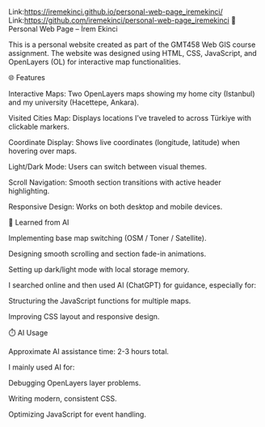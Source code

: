 Link:https://iremekinci.github.io/personal-web-page_iremekinci/
Link:https://github.com/iremekinci/personal-web-page_iremekinci
📍 Personal Web Page – İrem Ekinci

This is a personal website created as part of the GMT458 Web GIS course assignment.
The website was designed using HTML, CSS, JavaScript, and OpenLayers (OL) for interactive map functionalities.

🌐 Features

Interactive Maps: Two OpenLayers maps showing my home city (Istanbul) and my university (Hacettepe, Ankara).

Visited Cities Map: Displays locations I’ve traveled to across Türkiye with clickable markers.

Coordinate Display: Shows live coordinates (longitude, latitude) when hovering over maps.

Light/Dark Mode: Users can switch between visual themes.

Scroll Navigation: Smooth section transitions with active header highlighting.

Responsive Design: Works on both desktop and mobile devices.

🧠 Learned from AI

Implementing base map switching (OSM / Toner / Satellite).

Designing smooth scrolling and section fade-in animations.

Setting up dark/light mode with local storage memory.

I searched online and then used AI (ChatGPT) for guidance, especially for:

Structuring the JavaScript functions for multiple maps.

Improving CSS layout and responsive design.

⏱️ AI Usage

Approximate AI assistance time: 2-3 hours total.

I mainly used AI for:

Debugging OpenLayers layer problems.

Writing modern, consistent CSS.

Optimizing JavaScript for event handling.

